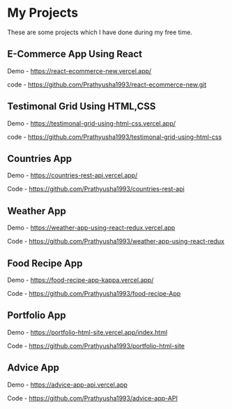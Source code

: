 # My Projects

These are some projects which I have done during my free time.

## E-Commerce App Using React

Demo - https://react-ecommerce-new.vercel.app/

code - https://github.com/Prathyusha1993/react-ecommerce-new.git

## Testimonal Grid Using HTML,CSS

Demo - https://testimonal-grid-using-html-css.vercel.app/

code - https://github.com/Prathyusha1993/testimonal-grid-using-html-css

## Countries App

Demo - https://countries-rest-api.vercel.app/

Code - https://github.com/Prathyusha1993/countries-rest-api

## Weather App

Demo - https://weather-app-using-react-redux.vercel.app

Code - https://github.com/Prathyusha1993/weather-app-using-react-redux

## Food Recipe App

Demo - https://food-recipe-app-kappa.vercel.app/

Code - https://github.com/Prathyusha1993/food-recipe-App

## Portfolio App

Demo - https://portfolio-html-site.vercel.app/index.html

Code - https://github.com/Prathyusha1993/portfolio-html-site

## Advice App

Demo - https://advice-app-api.vercel.app

Code - https://github.com/Prathyusha1993/advice-app-API


